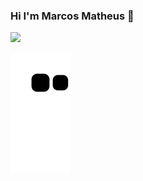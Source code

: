 ###  Hi I'm Marcos Matheus 👋

<a>
  <img height="200em" src="https://github-readme-stats.vercel.app/api/top-langs/?username=mmarcosmath&layout=compact&langs_count=10&theme=github_dark"/>
<a/>
  
![Snake animation](https://github.com/mmarcosmath/mmarcosmath/blob/output/github-contribution-grid-snake.svg)
